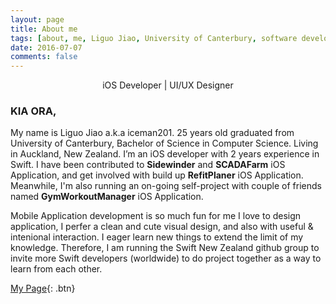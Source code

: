 ```yaml
---
layout: page
title: About me
tags: [about, me, Liguo Jiao, University of Canterbury, software developer, iOS Developer]
date: 2016-07-07
comments: false
---
```

    
<center>iOS Developer | UI/UX Designer </center>

### KIA ORA,

My name is Liguo Jiao a.k.a iceman201. 25 years old graduated from University of Canterbury, Bachelor of Science in Computer Science. Living in Auckland, New Zealand. I’m an iOS developer with 2 years experience in Swift. I have been contributed to **Sidewinder** and **SCADAFarm** iOS Application, and get involved with build up **RefitPlaner** iOS Application. Meanwhile, I'm also running an on-going self-project with couple of friends named **GymWorkoutManager** iOS Application.

Mobile Application development is so much fun for me I love to design application, I perfer a clean and cute visual design, and also with useful & intenional interaction. I eager learn new things to extend the limit of my knowledge. Therefore, I am running the Swift New Zealand github group to invite more Swift developers (worldwide) to do project together as a way to learn from each other.

[My Page](https://liguo.jiao.co.nz){: .btn}
